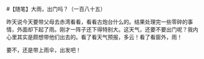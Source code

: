 #【随笔】大雨，出门吗？（一百八十五）

昨天说今天要带父母去赤湾看看，看看古炮台什么的。结果处理完一些零碎的事情，外面却下起了雨。刚才一阵子还下得特别大。这天气，还要不要出门呢？我内心里其实是颇想带他们出去的。看了看天气预报，多云！看了看窗外，雨！

要不，还是带上雨伞，出发吧！